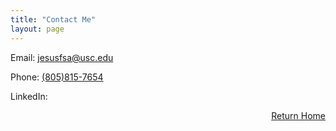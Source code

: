 ```yaml
---
title: "Contact Me"
layout: page 
---
```


Email: [jesusfsa@usc.edu](mailto:jesusfsa@usc.edu) 

Phone: [(805)815-7654](tel:+18058157654)

<script src="https://platform.linkedin.com/badges/js/profile.js" async defer type="text/javascript"></script>
LinkedIn:
<div class="badge-base LI-profile-badge" data-locale="en_US" data-size="medium" data-theme="dark" data-type="VERTICAL" data-vanity="jesus-sanchez1" data-version="v1">
  <a class="badge-base__link LI-simple-link" href="https://www.linkedin.com/in/jesus-sanchez1?trk=profile-badge">Jesus Sanchez</a>
</div>

<style>
  .badge-base__link {
    display: none; /* Hides the Jesus Sanchez link */
  }
</style>


<div style="text-align: right;">
  
  <a href="/index">Return Home</a>
  
</div>
